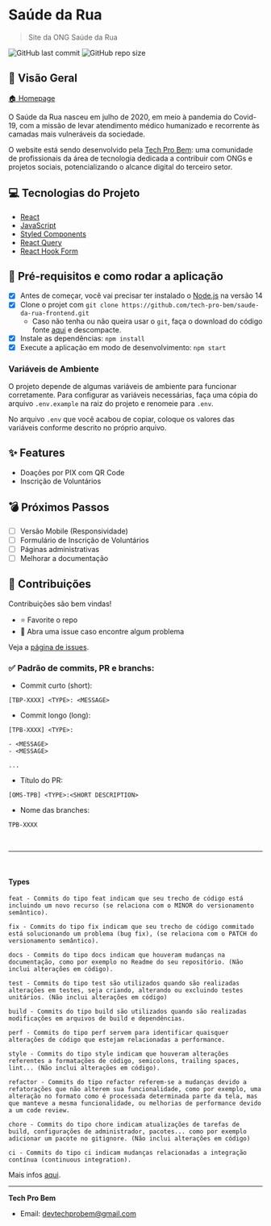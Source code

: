 # Saúde da Rua

> Site da ONG Saúde da Rua

![GitHub last commit](https://img.shields.io/github/last-commit/tech-pro-bem/saude-da-rua-frontend)
![GitHub repo size](https://img.shields.io/github/repo-size/tech-pro-bem/saude-da-rua-frontend)

## :telescope: Visão Geral

[🏠 Homepage](https://www.saudedarua.org/)

O Saúde da Rua nasceu em julho de 2020, em meio à pandemia do Covid-19, com a missão de levar atendimento médico humanizado e recorrente às camadas mais vulneráveis da sociedade.

O website está sendo desenvolvido pela [Tech Pro Bem](https://techprobem.com.br): uma comunidade de profissionais da área de tecnologia dedicada a contribuir com ONGs e projetos sociais, potencializando o alcance digital do terceiro setor.

## :computer: Tecnologias do Projeto

- [React](https://reactjs.org)
- [JavaScript](https://www.javascript.com//)
- [Styled Components](https://styled-components.com/)
- [React Query](https://react-query.tanstack.com/)
- [React Hook Form](https://react-hook-form.com/)

## :wrench: Pré-requisitos e como rodar a aplicação

- [x] Antes de começar, você vai precisar ter instalado o [Node.js](https://nodejs.org/en/) na versão 14
- [x] Clone o projet com `git clone https://github.com/tech-pro-bem/saude-da-rua-frontend.git`
  - Caso não tenha ou não queira usar o `git`, faça o download do código fonte [aqui](https://github.com/tech-pro-bem/saude-da-rua-frontend/archive/refs/heads/master.zip) e descompacte.
- [x] Instale as dependências: `npm install`
- [x] Execute a aplicação em modo de desenvolvimento: `npm start`

### Variáveis de Ambiente

O projeto depende de algumas variáveis de ambiente para funcionar corretamente. Para configurar as variáveis necessárias, faça uma cópia do arquivo `.env.example` na raiz do projeto e renomeie para `.env`.

No arquivo `.env` que você acabou de copiar, coloque os valores das variáveis conforme descrito no próprio arquivo.

## :sparkles: Features

- Doações por PIX com QR Code
- Inscrição de Voluntários

## :bomb: Próximos Passos

- [ ] Versão Mobile (Responsividade)
- [ ] Formulário de Inscrição de Voluntários
- [ ] Páginas administrativas
- [ ] Melhorar a documentação

## :star2: Contribuições

Contribuições são bem vindas!

- ⭐️ Favorite o repo
- 🐛 Abra uma issue caso encontre algum problema

Veja a [página de issues](https://github.com/tech-pro-bem/saude-da-rua-frontend/issues).

<!-- You can also take a look at the contributing guide. -->

### :white_check_mark: Padrão de commits, PR e branchs:

- Commit curto (short):

```
[TBP-XXXX] <TYPE>: <MESSAGE>
```

- Commit longo (long):

```
[TPB-XXXX] <TYPE>:

- <MESSAGE>
- <MESSAGE>

...
```

- Título do PR:

```
[OMS-TPB] <TYPE>:<SHORT DESCRIPTION>
```

- Nome das branches:

```
TPB-XXXX
```

<br/>
<hr/>
<br/>

#### Types

```
feat - Commits do tipo feat indicam que seu trecho de código está incluindo um novo recurso (se relaciona com o MINOR do versionamento semântico).

fix - Commits do tipo fix indicam que seu trecho de código commitado está solucionando um problema (bug fix), (se relaciona com o PATCH do versionamento semântico).

docs - Commits do tipo docs indicam que houveram mudanças na documentação, como por exemplo no Readme do seu repositório. (Não inclui alterações em código).

test - Commits do tipo test são utilizados quando são realizadas alterações em testes, seja criando, alterando ou excluindo testes unitários. (Não inclui alterações em código)

build - Commits do tipo build são utilizados quando são realizadas modificações em arquivos de build e dependências.

perf - Commits do tipo perf servem para identificar quaisquer alterações de código que estejam relacionadas a performance.

style - Commits do tipo style indicam que houveram alterações referentes a formatações de código, semicolons, trailing spaces, lint... (Não inclui alterações em código).

refactor - Commits do tipo refactor referem-se a mudanças devido a refatorações que não alterem sua funcionalidade, como por exemplo, uma alteração no formato como é processada determinada parte da tela, mas que manteve a mesma funcionalidade, ou melhorias de performance devido a um code review.

chore - Commits do tipo chore indicam atualizações de tarefas de build, configurações de administrador, pacotes... como por exemplo adicionar um pacote no gitignore. (Não inclui alterações em código)

ci - Commits do tipo ci indicam mudanças relacionadas a integração contínua (continuous integration).
```

Mais infos [aqui](https://github.com/iuricode/padroes-de-commits#:~:text=%F0%9F%93%84-,Padr%C3%B5es%20de%20commits,a%20cria%C3%A7%C3%A3o%20de%20ferramentas%20automatizadas.).

---

**Tech Pro Bem**

- Email: devtechprobem@gmail.com
